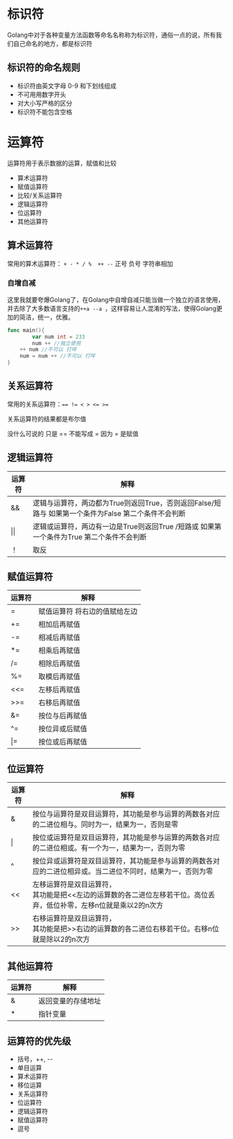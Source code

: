 # 标识符

Golang中对于各种变量方法函数等命名名称称为标识符，通俗一点的说，所有我们自己命名的地方，都是标识符

## 标识符的命名规则

- 标识符由英文字母 0-9 和下划线组成
- 不可用用数字开头
- 对大小写严格的区分
- 标识符不能包含空格

# 运算符

运算符用于表示数据的运算，赋值和比较

- 算术运算符
- 赋值运算符
- 比较/关系运算符
- 逻辑运算符
- 位运算符
- 其他运算符

## 算术运算符

常用的算术运算符： ``+ - * / %  ++ --``  正号 负号 字符串相加

### 自增自减

这里我就要夸爆Golang了，在Golang中自增自减只能当做一个独立的语言使用，并去除了大多数语言支持的``++a --a ``，这样容易让人混淆的写法，使得Golang更加的简洁，统一，优雅。

```go
func main(){
		var num int = 233
		num ++ //独立使用
  	++ num //不可以 打咩
  	num = num ++ //不可以 打咩
}
```

## 关系运算符

常用的关系运算符：``== != < > <= >=``

关系运算符的结果都是布尔值

没什么可说的 只是 == 不能写成 = 因为 = 是赋值

## 逻辑运算符

| 运算符 | 解释                                                         |
| ------ | ------------------------------------------------------------ |
| &&     | 逻辑与运算符，两边都为True则返回True，否则返回False/短路与 如果第一个条件为False 第二个条件不会判断 |
| \|\|   | 逻辑或运算符，两边有一边是True则返回True /短路或 如果第一个条件为True 第二个条件不会判断 |
| ！     | 取反                                                         |

## 赋值运算符

| 运算符 | 解释                          |
| ------ | ----------------------------- |
| =      | 赋值运算符 将右边的值赋给左边 |
| +=     | 相加后再赋值                  |
| -=     | 相减后再赋值                  |
| *=     | 相乘后再赋值                  |
| /=     | 相除后再赋值                  |
| %=     | 取模后再赋值                  |
| <<=    | 左移后再赋值                  |
| >>=    | 右移后再赋值                  |
| &=     | 按位与后再赋值                |
| ^=     | 按位异或后赋值                |
| \|=    | 按位或后再赋值                |

## 位运算符

| 运算符 | 解释                                                         |
| ------ | ------------------------------------------------------------ |
| &      | 按位与运算符是双目运算符，其功能是参与运算的两数各对应的二进位相与。同时为一，结果为一，否则是零 |
| \|     | 按位或运算符是双目运算符，其功能是参与运算的两数各对应的二进位相或。有一个为一，结果为一，否则为零 |
| ^      | 按位异或运算符是双目运算符，其功能是参与运算的两数各对应的二进位相异或。当二进位不同时，结果为一，否则为零 |
| <<     | 左移运算符是双目运算符，<br />其功能是把<<左边的运算数的各二进位左移若干位。高位丢弃，低位补零，左移n位就是乘以2的n次方 |
| >>     | 右移运算符是双目运算符，<br />其功能是把>>右边的运算数的各二进位右移若干位。右移n位就是除以2的n次方 |

## 其他运算符

| 运算符 | 解释               |
| ------ | ------------------ |
| &      | 返回变量的存储地址 |
| *      | 指针变量           |

## 运算符的优先级

- 括号，++, -- 
- 单目运算
- 算术运算符
- 移位运算
- 关系运算符
- 位运算符
- 逻辑运算符
- 赋值运算符
- 逗号